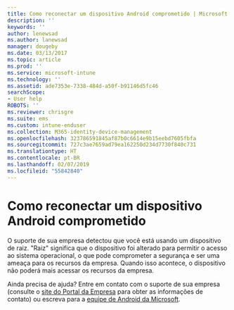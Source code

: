```yaml
---
title: Como reconectar um dispositivo Android comprometido | Microsoft Docs
description: ''
keywords: ''
author: lenewsad
ms.author: lanewsad
manager: dougeby
ms.date: 03/13/2017
ms.topic: article
ms.prod: ''
ms.service: microsoft-intune
ms.technology: ''
ms.assetid: ade7353e-7338-484d-a50f-b91146d5fc46
searchScope:
- User help
ROBOTS: ''
ms.reviewer: chrisgre
ms.suite: ems
ms.custom: intune-enduser
ms.collection: M365-identity-device-management
ms.openlocfilehash: 323786591845af87b0c6614e9b15eebd7605fbfa
ms.sourcegitcommit: 727c3ae7659ad79ea162250d234d7730f840c731
ms.translationtype: HT
ms.contentlocale: pt-BR
ms.lasthandoff: 02/07/2019
ms.locfileid: "55842840"
---
```

# <a name="how-to-reconnect-a-compromised-android-device"></a>Como reconectar um dispositivo Android comprometido

O suporte de sua empresa detectou que você está usando um dispositivo de raiz. "Raiz" significa que o dispositivo foi alterado para permitir o acesso ao sistema operacional, o que pode comprometer a segurança e ser uma ameaça para os recursos da empresa. Quando isso acontece, o dispositivo não poderá mais acessar os recursos da empresa.

Ainda precisa de ajuda? Entre em contato com o suporte de sua empresa (consulte o [site do Portal da Empresa](https://go.microsoft.com/fwlink/?linkid=2010980) para obter as informações de contato) ou escreva para a <a href="mailto:wintunedroidfbk@microsoft.com?subject=I'm having trouble with a rooted device&body=Describe the issue you're experiencing here.">equipe de Android da Microsoft</a>.
